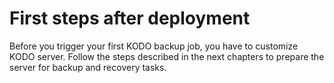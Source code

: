 # First steps after deployment

Before you trigger your first KODO backup job, you have to customize KODO server. Follow the steps described in the next chapters to prepare the server for backup and recovery tasks. 


